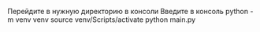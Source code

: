 Перейдите в нужную директорию в консоли
Введите в консоль
python -m venv venv
source venv/Scripts/activate
python main.py

